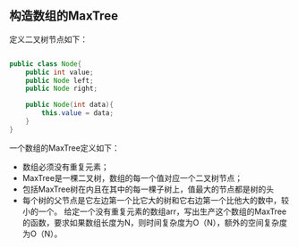 ## 构造数组的MaxTree

定义二叉树节点如下：

```java

public class Node{
    public int value;
    public Node left;
    public Node right;

    public Node(int data){
        this.value = data;
    }
}

```

一个数组的MaxTree定义如下：
* 数组必须没有重复元素；
* MaxTree是一棵二叉树，数组的每一个值对应一个二叉树节点；
* 包括MaxTree树在内且在其中的每一棵子树上，值最大的节点都是树的头
* 每个树的父节点是它左边第一个比它大的树和它右边第一个比他大的数中，较小的一个。
给定一个没有重复元素的数组arr，写出生产这个数组的MaxTree的函数，要求如果数组长度为N，则时间复杂度为O（N），额外的空间复杂度为O（N）。